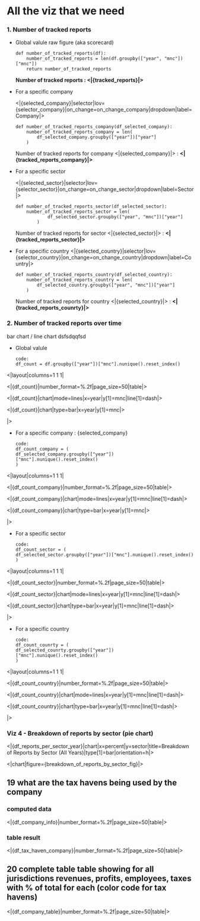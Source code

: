 # All the viz that we need

### 1. Number of tracked reports

- Global valule
    raw figure (aka scorecard)

    ```
    def number_of_tracked_reports(df):
        number_of_tracked_reports = len(df.groupby(["year", "mnc"])["mnc"])
        return number_of_tracked_reports
    ```  
    **Number of tracked reports : <|{tracked_reports}|>**

- For a specific company
    
    <|{selected_company}|selector|lov={selector_company}|on_change=on_change_company|dropdown|label=Company|>  

    ```
    def number_of_tracked_reports_company(df_selected_company):
        number_of_tracked_reports_company = len(
            df_selected_company.groupby(["year"])["year"]
        )
    ```   
    Number of tracked reports for company <|{selected_company}|> : **<|{tracked_reports_company}|>**

- For a specific sector

    <|{selected_sector}|selector|lov={selector_sector}|on_change=on_change_sector|dropdown|label=Sector|>

    ```
    def number_of_tracked_reports_sector(df_selected_sector):
        number_of_tracked_reports_sector = len(
                df_selected_sector.groupby(["year", "mnc"])["year"]
            )
    ```   
    Number of tracked reports for sector <|{selected_sector}|> : **<|{tracked_reports_sector}|>**

- For a specific country
    <|{selected_country}|selector|lov={selector_country}|on_change=on_change_country|dropdown|label=Country|>

    ```
    def number_of_tracked_reports_country(df_selected_country):    
        number_of_tracked_reports_country = len(
            df_selected_country.groupby(["year", "mnc"])["year"]
        )
    ```  
    Number of tracked reports for country <|{selected_country}|> : **<|{tracked_reports_counrty}|>**

### 2. Number of tracked reports over time

bar chart / line chart
dsfsdqqfsd
- Global valule
    ```
    code:
    df_count = df.groupby(["year"])["mnc"].nunique().reset_index()
    ```

<|layout|columns=1 1 1|

<|{df_count}|number_format=%.2f|page_size=50|table|>

<|{df_count}|chart|mode=lines|x=year|y[1]=mnc|line[1]=dash|>

<|{df_count}|chart|type=bar|x=year|y[1]=mnc|>

|>

- For a specific company : {selected_company}
    ```
    code:
    df_count_company = (
    df_selected_company.groupby(["year"])["mnc"].nunique().reset_index()
    )
    ```

<|layout|columns=1 1 1|

<|{df_count_company}|number_format=%.2f|page_size=50|table|>

<|{df_count_company}|chart|mode=lines|x=year|y[1]=mnc|line[1]=dash|>

<|{df_count_company}|chart|type=bar|x=year|y[1]=mnc|>

|>

- For a specific sector
    ```
    code:
    df_count_sector = (
    df_selected_sector.groupby(["year"])["mnc"].nunique().reset_index()
    )
    ```
<|layout|columns=1 1 1|

<|{df_count_sector}|number_format=%.2f|page_size=50|table|>

<|{df_count_sector}|chart|mode=lines|x=year|y[1]=mnc|line[1]=dash|>

<|{df_count_sector}|chart|type=bar|x=year|y[1]=mnc|line[1]=dash|>

|>

- For a specific country
    ```
    code:
    df_count_counrty = (
    df_selected_counrty.groupby(["year"])["mnc"].nunique().reset_index()
    )
    ```
<|layout|columns=1 1 1|

<|{df_count_country}|number_format=%.2f|page_size=50|table|>

<|{df_count_country}|chart|mode=lines|x=year|y[1]=mnc|line[1]=dash|>

<|{df_count_country}|chart|type=bar|x=year|y[1]=mnc|line[1]=dash|>

|>


### Viz 4 - Breakdown of reports by sector (pie chart)
<|{df_reports_per_sector_year}|chart|x=percent|y=sector|title=Breakdown of Reports by Sector (All Years)|type[1]=bar|orientation=h|>

<|chart|figure={breakdown_of_reports_by_sector_fig}|>

## 19 what are the tax havens being used by the company 

### computed data
<|{df_company_info}|number_format=%.2f|page_size=50|table|>

### table result
<|{df_tax_haven_company}|number_format=%.2f|page_size=50|table|>

## 20 complete table table showing for all jurisdictions revenues, profits, employees, taxes with % of total for each (color code for tax havens)
<|{df_company_table}|number_format=%.2f|page_size=50|table|>